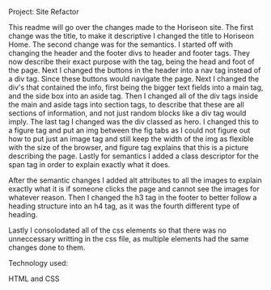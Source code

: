 Project: Site Refactor

This readme will go over the changes made to the Horiseon site. The first change was the title,
to make it descriptive I changed the title to Horiseon Home. The second change was for the semantics.
I started off with changing the header and the footer divs to header and footer tags. They now describe
their exact purpose with the tag, being the head and foot of the page. Next I changed the buttons in the
header into a nav tag instead of a div tag. Since these buttons would navigate the page. Next I changed the 
div's that contained the info, first being the bigger text fields into a main tag, and the side box into
an aside tag. Then I changed all of the div tags inside the main and aside tags into section tags, to 
describe that these are all sections of information, and not just random blocks like a div tag would
imply. The last tag I changed was the div classed as hero. I changed this to a figure tag and put an img
between the fig tabs as I could not figure out how to put just an image tag and still keep the width of the
img as flexible with the size of the browser, and figure tag explains that this is a picture describing
the page. Lastly for semantics I added a class descriptor for the span tag in order to explain exactly what
it does.

After the semantic changes I added alt attributes to all the images to explain exactly what it is if 
someone clicks the page and cannot see the images for whatever reason. Then I changed the h3 tag in the
footer to better follow a heading structure into an h4 tag, as it was the fourth different type of heading.

Lastly I consolodated all of the css elements so that there was no unneccessary writting in the css file, as
multiple elements had the same changes done to them.

Technology used:

HTML and CSS